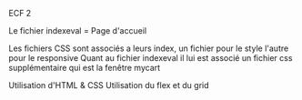 ECF 2

Le fichier indexeval = Page d'accueil 

Les fichiers CSS sont associés a leurs index, un fichier pour le style l'autre pour le responsive 
Quant au fichier indexeval il lui est associé un fichier css supplémentaire qui est la fenêtre mycart

Utilisation d'HTML & CSS 
Utilisation du flex et du grid 